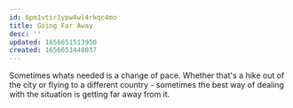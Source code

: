 ```yaml
---
id: 6pm1vtir1ypw4wl4rkqc4mo
title: Going Far Away
desc: ''
updated: 1656651513950
created: 1656651448037
---
```


Sometimes whats needed is a change of pace. Whether that's a hike out of the city or flying to a different country - sometimes the best way of dealing with the situation is getting far away from it. 